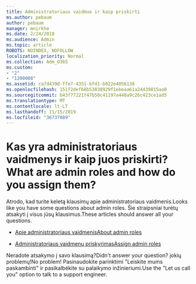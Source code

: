 ```yaml
---
title: Administratoriaus vaidmuo ir kaip priskirti
ms.author: pebaum
author: pebaum
manager: mnirkhe
ms.date: 2/24/2018
ms.audience: Admin
ms.topic: article
ROBOTS: NOINDEX, NOFOLLOW
localization_priority: Normal
ms.collection: Adm_O365
ms.custom:
- "2"
- "1200008"
ms.assetid: ca7d439d-ffe7-4351-bfd1-b022e4056138
ms.openlocfilehash: 151f2def68b53838929f1ebeaa61a24439815aa0
ms.sourcegitcommit: b43f77221f47b50c41197a448a9c26c423ce1ad5
ms.translationtype: MT
ms.contentlocale: lt-LT
ms.lasthandoff: 11/15/2019
ms.locfileid: "36737089"
---
```

# <a name="what-are-admin-roles-and-how-do-you-assign-them"></a><span data-ttu-id="85fe6-102">Kas yra administratoriaus vaidmenys ir kaip juos priskirti?</span><span class="sxs-lookup"><span data-stu-id="85fe6-102">What are admin roles and how do you assign them?</span></span>

<span data-ttu-id="85fe6-103">Atrodo, kad turite keletą klausimų apie administratoriaus vaidmenis.</span><span class="sxs-lookup"><span data-stu-id="85fe6-103">Looks like you have some questions about admin roles.</span></span> <span data-ttu-id="85fe6-104">Šie straipsniai turėtų atsakyti į visus jūsų klausimus.</span><span class="sxs-lookup"><span data-stu-id="85fe6-104">These articles should answer all your questions.</span></span>
  
- [<span data-ttu-id="85fe6-105">Apie administratoriaus vaidmenis</span><span class="sxs-lookup"><span data-stu-id="85fe6-105">About admin roles</span></span>](https://docs.microsoft.com/office365/admin/add-users/about-admin-roles)

- [<span data-ttu-id="85fe6-106">Administratoriaus vaidmenų priskyrimas</span><span class="sxs-lookup"><span data-stu-id="85fe6-106">Assign admin roles</span></span>](https://docs.microsoft.com/office365/admin/add-users/assign-admin-roles)

<span data-ttu-id="85fe6-107">Neradote atsakymo į savo klausimą?</span><span class="sxs-lookup"><span data-stu-id="85fe6-107">Didn't answer your question?</span></span> <span data-ttu-id="85fe6-108">jokių problemų!</span><span class="sxs-lookup"><span data-stu-id="85fe6-108">No problem!</span></span> <span data-ttu-id="85fe6-109">Pasinaudokite parinktimi "Leiskite mums paskambinti" ir pasikalbėkite su palaikymo inžinieriumi.</span><span class="sxs-lookup"><span data-stu-id="85fe6-109">Use the "Let us call you" option to talk to a support engineer.</span></span>
  